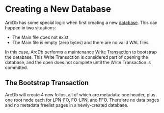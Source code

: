 # Creating a New Database

ArcDb has some special logic when first creating a new [database](./file-formats/database.md). This can happen in two situations:
- The Main file does not exist.
- The Main file is empty (zero bytes) and there are no valid WAL files.

In this case, ArcDb performs a maintenance [Write Transaction](./transactions.md) to bootstrap the database. This Write Transaction is considered part of opening the database, and the open does not complete until the Write Transaction is committed.

## The Bootstrap Transaction

ArcDb will create 4 new folios, all of which are metadata: one header, plus one root node each for LPN-FO, FO-LPN, and FFO. There are no data pages and no metadata freelist pages in a newly-created database.
